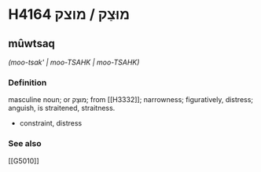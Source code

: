 # H4164 מוּצַק / מוצק

## mûwtsaq

_(moo-tsak' | moo-TSAHK | moo-TSAHK)_

### Definition

masculine noun; or מוּצָק; from [[H3332]]; narrowness; figuratively, distress; anguish, is straitened, straitness.

- constraint, distress
### See also

[[G5010]]


